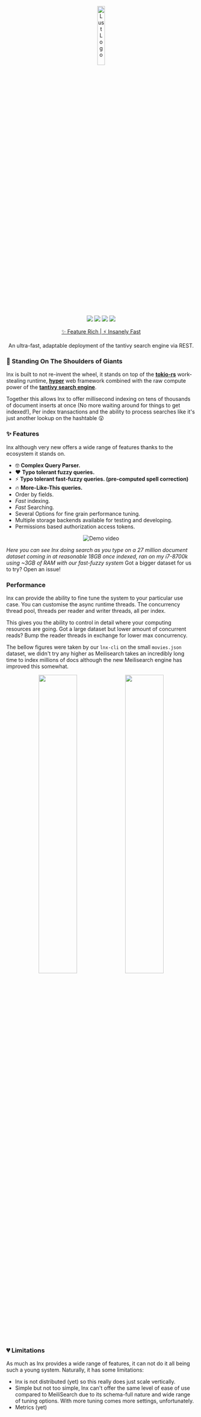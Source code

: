 <p align="center">
  <img width="20%" src="https://user-images.githubusercontent.com/57491488/151217716-45bf341b-6664-45d7-800d-4e01857418a6.png" alt="Lust Logo">
</p>

#
<p align="center">
  <a href="https://github.com/lnx-search/lnx/stargazers"><img src="https://img.shields.io/github/stars/lnx-search/lnx"/></a>
  <a href="hhttps://github.com/lnx-search/lnx/issues"><img src="https://img.shields.io/github/issues/lnx-search/lnx"/></a>
  <a href="https://github.com/lnx-search/lnx/blob/master/LICENSE"><img src="https://img.shields.io/github/license/lnx-search/lnx"/></a>
  <a href="https://docs.lnx.rs"><img src="https://img.shields.io/badge/Docs-alive-sucess"/></a>
</p>
<p align="center"><a href="https://lnx.rs">✨ Feature Rich | ⚡ Insanely Fast</a></p>
<p align="center">An ultra-fast, adaptable deployment of the tantivy search engine via REST.</p>

### 🌟 Standing On The Shoulders of Giants
lnx is built to not re-invent the wheel, it stands on top of the [**tokio-rs**](https://tokio.rs) work-stealing runtime, [**hyper**](https://hyper.rs/) web framework combined with the raw compute power of the [**tantivy search engine**](https://github.com/tantivy-search/tantivy).

Together this allows lnx to offer millisecond indexing on tens of thousands of document inserts at once (No more waiting around for things to get indexed!), Per index transactions and the ability to process searches like it's just another lookup on the hashtable 😲

### ✨ Features
lnx although very new offers a wide range of features thanks to the ecosystem it stands on.

- 🤓 **Complex Query Parser.**
- ❤️ **Typo tolerant fuzzy queries.**
- ⚡️ **Typo tolerant fast-fuzzy queries. (pre-computed spell correction)**
- 🔥 **More-Like-This queries.**
- Order by fields.
- *Fast* indexing.
- *Fast* Searching.
- Several Options for fine grain performance tuning.
- Multiple storage backends available for testing and developing.
- Permissions based authorization access tokens.

<p align="center">
  <img src="https://i.imgur.com/QovtWlc.gif" alt="Demo video"/>
</p>

*Here you can see lnx doing search as you type on a 27 million document dataset coming in at reasonable 18GB once indexed, ran on my i7-8700k using ~3GB of RAM with our fast-fuzzy system*
Got a bigger dataset for us to try? Open an issue!

### Performance
lnx can provide the ability to fine tune the system to your particular use case. You can customise the async runtime threads. The concurrency thread pool, threads per reader and writer threads, all per index.

This gives you the ability to control in detail where your computing resources are going. Got a large dataset but lower amount of concurrent reads? Bump the reader 
threads in exchange for lower max concurrency.

The bellow figures were taken by our `lnx-cli` on the small `movies.json` dataset, we didn't try any higher as Meilisearch takes an incredibly long time to index millions of docs although the new Meilisearch engine has improved this somewhat.

<p align="center">
<img width="45%" src="https://user-images.githubusercontent.com/57491488/149216271-6d30eae4-bb42-4121-a734-9fbd1bac2902.png"/>
<img width="45%" src="https://user-images.githubusercontent.com/57491488/149216285-705d4700-e10f-4ffe-a0f2-2fb325ba3004.png"/>
</p>

### 💔 Limitations
As much as lnx provides a wide range of features, it can not do it all being such a young system. Naturally, it has some limitations:

- lnx is not distributed (yet) so this really does just scale vertically.
- Simple but not too simple, lnx can't offer the same level of ease of use compared to MeiliSearch due to its schema-full nature and wide range of tuning options. With more tuning comes more settings, unfortunately.
- Metrics (yet)
